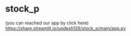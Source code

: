 # stock_p


(you can reached our app by click here)  https://share.streamlit.io/updesh126/stock_p/main/app.py
